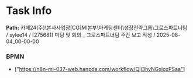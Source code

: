 # Task Info

**Path:** 카페24(주)\본사사업장\[CG]MI본부\마케팅센터\성장전략그룹\그로스파트너팀 / sylee14 / [275681] 미팅 및 회의 _ 그로스파트너팀 주간 보고 작성 / 2025-08-04_00-00-00

### BPMN
- ["https://n8n-mi-037-web.hanpda.com/workflow/QIj3hvNGxioxPSaa"]

